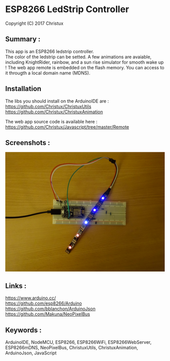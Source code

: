 # ESP8266 LedStrip Controller

Copyright (C) 2017 Christux

## Summary :

This app is an ESP8266 ledstrip controller.</br>
The color of the ledstrip can be setted.
A few animations are avaiable, including KnightRider, rainbow, and a sun rise simulator for smooth wake up !
The web app remote is embedded on the flash memory. You can access to it througth a local domain name (MDNS).


## Installation

The libs you should install on the ArduinoIDE are :
<a href="https://github.com/Christux/ChristuxUtils">https://github.com/Christux/ChristuxUtils</a>
<a href="https://github.com/Christux/ChristuxAnimation">https://github.com/Christux/ChristuxAnimation</a>

The web app source code is available here : 
<a href="https://github.com/Christux/Javascript/tree/master/Remote">https://github.com/Christux/Javascript/tree/master/Remote</a>

## Screenshots :

<p align="center">
  <img src="esp8266_ledstrip.jpg"/>
</p>

## Links :

<a href="https://www.arduino.cc">https://www.arduino.cc/</a></br>
<a href="https://github.com/esp8266/Arduino">https://github.com/esp8266/Arduino</a></br>
<a href="https://github.com/bblanchon/ArduinoJson">https://github.com/bblanchon/ArduinoJson</a>
<a href="https://github.com/Makuna/NeoPixelBus">https://github.com/Makuna/NeoPixelBus</a>


## Keywords :

ArduinoIDE, NodeMCU, ESP8266, ESP8266WiFi, ESP8266WebServer, ESP8266mDNS, NeoPixelBus, ChristuxUtils, ChristuxAnimation, ArduinoJson, JavaScript

